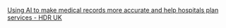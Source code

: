 [Using AI to make medical records more accurate and help hospitals plan services - HDR UK](https://qi.tc/qi/118098)